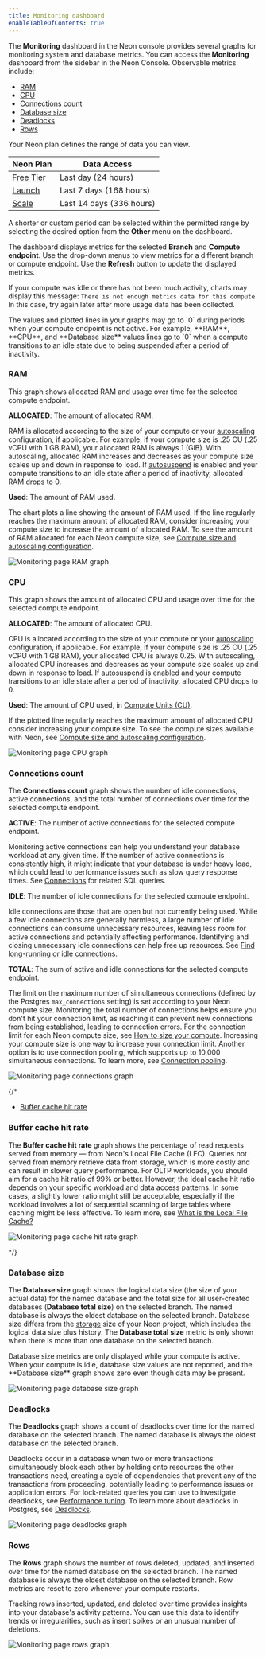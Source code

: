 ```yaml
---
title: Monitoring dashboard
enableTableOfContents: true
---
```


The **Monitoring** dashboard in the Neon console provides several graphs for monitoring system and database metrics. You can access the **Monitoring** dashboard from the sidebar in the Neon Console. Observable metrics include:

- [RAM](#ram)
- [CPU](#cpu)
- [Connections count](#connections-count)
- [Database size](#database-size)
- [Deadlocks](#deadlocks)
- [Rows](#rows)

Your Neon plan defines the range of data you can view.

| Neon Plan | Data Access  |
|-----------|--------------|
| [Free Tier](/docs/introduction/plans#free-tier) | Last day (24 hours)     |
| [Launch](/docs/introduction/plans#launch)      | Last 7 days (168 hours)    |
| [Scale](/docs/introduction/plans#scale)     | Last 14 days (336 hours)     |

A shorter or custom period can be selected within the permitted range by selecting the desired option from the **Other** menu on the dashboard.

The dashboard displays metrics for the selected **Branch** and **Compute endpoint**. Use the drop-down menus to view metrics for a different branch or compute endpoint. Use the **Refresh** button to update the displayed metrics.

If your compute was idle or there has not been much activity, charts may display this message: `There is not enough metrics data for this compute`. In this case, try again later after more usage data has been collected.

<Admonition type="note">
The values and plotted lines in your graphs may go to `0` during periods when your compute endpoint is not active. For example, **RAM**, **CPU**, and **Database size** values lines go to `0` when a compute transitions to an idle state due to being suspended after a period of inactivity.
</Admonition>

### RAM

This graph shows allocated RAM and usage over time for the selected compute endpoint. 

**ALLOCATED**: The amount of allocated RAM. 

RAM is allocated according to the size of your compute or your [autoscaling](/docs/guides/autoscaling-guide) configuration, if applicable. For example, if your compute size is .25 CU (.25 vCPU with 1 GB RAM), your allocated RAM is always 1 (GiB). With autoscaling, allocated RAM increases and decreases as your compute size scales up and down in response to load. If [autosuspend](/docs/guides/auto-suspend-guide) is enabled and your compute transitions to an idle state after a period of inactivity, allocated RAM drops to 0.

**Used**: The amount of RAM used.

The chart plots a line showing the amount of RAM used. If the line regularly reaches the maximum amount of allocated RAM, consider increasing your compute size to increase the amount of allocated RAM. To see the amount of RAM allocated for each Neon compute size, see [Compute size and autoscaling configuration](/docs/manage/endpoints#compute-size-and-autoscaling-configuration).

![Monitoring page RAM graph](/docs/introduction/monitor_ram.jpg)

### CPU

This graph shows the amount of allocated CPU and usage over time for the selected compute endpoint.

**ALLOCATED**: The amount of allocated CPU. 

CPU is allocated according to the size of your compute or your [autoscaling](/docs/guides/autoscaling-guide) configuration, if applicable. For example, if your compute size is .25 CU (.25 vCPU with 1 GB RAM), your allocated CPU is always 0.25. With autoscaling, allocated CPU increases and decreases as your compute size scales up and down in response to load. If [autosuspend](/docs/guides/auto-suspend-guide) is enabled and your compute transitions to an idle state after a period of inactivity, allocated CPU drops to 0.

**Used**: The amount of CPU used, in [Compute Units (CU)](/docs/reference/glossary#compute-unit-cu). 

If the plotted line regularly reaches the maximum amount of allocated CPU, consider increasing your compute size. To see the compute sizes available with Neon, see [Compute size and autoscaling configuration](/docs/manage/endpoints#compute-size-and-autoscaling-configuration).

![Monitoring page CPU graph](/docs/introduction/monitor_cpu.jpg)

### Connections count

The **Connections count** graph shows the number of idle connections, active connections, and the total number of connections over time for the selected compute endpoint.

**ACTIVE**: The number of active connections for the selected compute endpoint. 

Monitoring active connections can help you understand your database workload at any given time. If the number of active connections is consistently high, it might indicate that your database is under heavy load, which could lead to performance issues such as slow query response times. See [Connections](/docs/postgresql/query-reference#connections) for related SQL queries.

**IDLE**: The number of idle connections for the selected compute endpoint. 

Idle connections are those that are open but not currently being used. While a few idle connections are generally harmless, a large number of idle connections can consume unnecessary resources, leaving less room for active connections and potentially affecting performance. Identifying and closing unnecessary idle connections can help free up resources. See [Find long-running or idle connections](/docs/postgresql/query-reference#find-long-running-or-idle-connections).

**TOTAL**: The sum of active and idle connections for the selected compute endpoint. 

The limit on the maximum number of simultaneous connections (defined by the Postgres `max_connections` setting) is set according to your Neon compute size. Monitoring the total number of connections helps ensure you don't hit your connection limit, as reaching it can prevent new connections from being established, leading to connection errors. For the connection limit for each Neon compute size, see [How to size your compute](https://neon.tech/docs/manage/endpoints#how-to-size-your-compute). Increasing your compute size is one way to increase your connection limit. Another option is to use connection pooling, which supports up to 10,000 simultaneous connections. To learn more, see [Connection pooling](/docs/connect/connection-pooling).

![Monitoring page connections graph](/docs/introduction/monitor_connections.jpg)

{/* 

- [Buffer cache hit rate](#buffer-cache-hit-rate)

### Buffer cache hit rate

The **Buffer cache hit rate** graph shows the percentage of read requests served from memory &#8212; from Neon's Local File Cache (LFC). Queries not served from memory retrieve data from storage, which is more costly and can result in slower query performance. For OLTP workloads, you should aim for a cache hit ratio of 99% or better. However, the ideal cache hit ratio depends on your specific workload and data access patterns. In some cases, a slightly lower ratio might still be acceptable, especially if the workload involves a lot of sequential scanning of large tables where caching might be less effective. To learn more, see [What is the Local File Cache?](/docs/extensions/neon#what-is-the-local-file-cache)

![Monitoring page cache hit rate graph](/docs/introduction/monitor_cache.jpg)

 */}

### Database size

The **Database size** graph shows the logical data size (the size of your actual data) for the named database and the total size for all user-created databases (**Database total size**) on the selected branch. The named database is always the oldest database on the selected branch.  Database size differs from the [storage](/docs/introduction/usage-metrics#storage) size of your Neon project, which includes the logical data size plus history. The **Database total size** metric is only shown when there is more than one database on the selected branch.

<Admonition type="important">
Database size metrics are only displayed while your compute is active. When your compute is idle, database size values are not reported, and the **Database size** graph shows zero even though data may be present.
</Admonition>

![Monitoring page database size graph](/docs/introduction/monitor_data_size.jpg)

### Deadlocks

The **Deadlocks** graph shows a count of deadlocks over time for the named database on the selected branch. The named database is always the oldest database on the selected branch.

Deadlocks occur in a database when two or more transactions simultaneously block each other by holding onto resources the other transactions need, creating a cycle of dependencies that prevent any of the transactions from proceeding, potentially leading to performance issues or application errors. For lock-related queries you can use to investigate deadlocks, see [Performance tuning](/docs/postgresql/query-reference#performance-tuning). To learn more about deadlocks in Postgres, see [Deadlocks](/docs/current/explicit-locking.html#LOCKING-DEADLOCKS).

![Monitoring page deadlocks graph](/docs/introduction/monitor_deadlocks.jpg)

### Rows

The **Rows** graph shows the number of rows deleted, updated, and inserted over time for the named database on the selected branch. The named database is always the oldest database on the selected branch. Row metrics are reset to zero whenever your compute restarts.

Tracking rows inserted, updated, and deleted over time provides insights into your database's activity patterns. You can use this data to identify trends or irregularities, such as insert spikes or an unusual number of deletions. 

![Monitoring page rows graph](/docs/introduction/monitor_rows.jpg)
